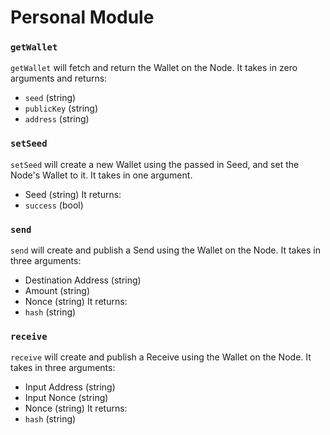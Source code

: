 # Personal Module

### `getWallet`
`getWallet` will fetch and return the Wallet on the Node. It takes in zero arguments and returns:
- `seed` (string)
- `publicKey` (string)
- `address` (string)

### `setSeed`
`setSeed` will create a new Wallet using the passed in Seed, and set the Node's Wallet to it. It takes in one argument.
- Seed (string)
It returns:
- `success` (bool)

### `send`
`send` will create and publish a Send using the Wallet on the Node. It takes in three arguments:
- Destination Address (string)
- Amount (string)
- Nonce (string)
It returns:
- `hash` (string)

### `receive`
`receive` will create and publish a Receive using the Wallet on the Node. It takes in three arguments:
- Input Address (string)
- Input Nonce (string)
- Nonce (string)
It returns:
- `hash` (string)
